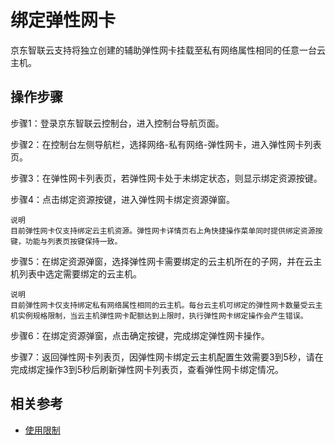 # 绑定弹性网卡

京东智联云支持将独立创建的辅助弹性网卡挂载至私有网络属性相同的任意一台云主机。

## 操作步骤

步骤1：登录京东智联云控制台，进入控制台导航页面。

步骤2：在控制台左侧导航栏，选择网络-私有网络-弹性网卡，进入弹性网卡列表页。

步骤3：在弹性网卡列表页，若弹性网卡处于未绑定状态，则显示绑定资源按键。

步骤4：点击绑定资源按键，进入弹性网卡绑定资源弹窗。

	说明
	目前弹性网卡仅支持绑定云主机资源。弹性网卡详情页右上角快捷操作菜单同时提供绑定资源按键，功能与列表页按键保持一致。

步骤5：在绑定资源弹窗，选择弹性网卡需要绑定的云主机所在的子网，并在云主机列表中选定需要绑定的云主机。

	说明
	目前弹性网卡仅支持绑定私有网络属性相同的云主机。每台云主机可绑定的弹性网卡数量受云主机实例规格限制，当云主机弹性网卡配额达到上限时，执行弹性网卡绑定操作会产生错误。

步骤6：在绑定资源弹窗，点击确定按键，完成绑定弹性网卡操作。

步骤7：返回弹性网卡列表页，因弹性网卡绑定云主机配置生效需要3到5秒，请在完成绑定操作3到5秒后刷新弹性网卡列表页，查看弹性网卡绑定情况。

## 相关参考

- [使用限制](../../Introduction/Restrictions.md)
